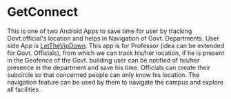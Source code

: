 # GetConnect
This is one of two Android Apps to save time for user by tracking Govt.official's location and helps in Navigation of Govt. Departments. User side App is [LetTheVipDown](https://github.com/SaurabhVj/LetTheVipDown). 
This app is for Professor (idea can be extended for Govt. Officials), from which we can track his/her location, if he is present in the Geofence of the Govt. building user can be notified of his/her presence in the department and save his time. Officials can create their subcircle so 
that concerned people can only know his location. The navigation feature can be used by 
them to navigate the campus and explore all facilities .

